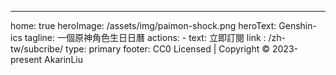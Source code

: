 ---
home: true
heroImage: /assets/img/paimon-shock.png
heroText: Genshin-ics
tagline: 一個原神角色生日日曆
actions:
    - text: 立即訂閱
      link : /zh-tw/subcribe/
      type: primary
footer: CC0 Licensed | Copyright © 2023-present AkarinLiu
